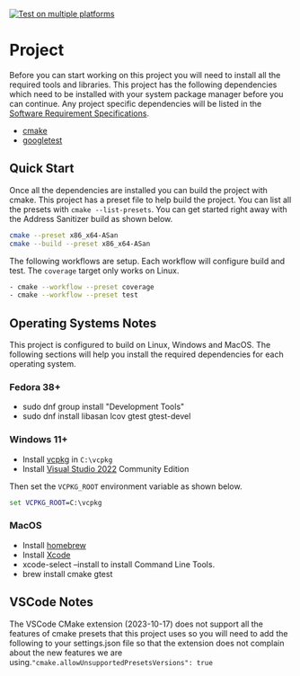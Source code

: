 [![Test on multiple platforms](https://github.com/shanep/cpp-project-template/actions/workflows/test-multi-platform.yml/badge.svg)](https://github.com/shanep/cpp-project-template/actions/workflows/test-multi-platform.yml)

# Project

Before you can start working on this project you will need to install all the
required tools and libraries. This project has the following dependencies which
need to be installed with your system package manager before you can continue.
Any project specific dependencies will be listed in the [Software Requirement
Specifications](SRS.md).

- [cmake](https://cmake.org/)
- [googletest](https://github.com/google/googletest)

## Quick Start

Once all the dependencies are installed you can build the project with cmake.
This project has a preset file to help build the project. You can list all the
presets with `cmake --list-presets`. You can get started right away with the
Address Sanitizer build as shown below.

```bash
cmake --preset x86_x64-ASan
cmake --build --preset x86_x64-ASan
```

The following workflows are setup. Each workflow will configure build and test.
The `coverage` target only works on Linux.

```bash
- cmake --workflow --preset coverage
- cmake --workflow --preset test
```

## Operating Systems Notes

This project is configured to build on Linux, Windows and MacOS. The following
sections will help you install the required dependencies for each operating
system.

### Fedora 38+

- sudo dnf group install "Development Tools"
- sudo dnf install libasan lcov gtest gtest-devel

### Windows 11+

- Install [vcpkg](https://vcpkg.io/en/getting-started) in `C:\vcpkg`
- Install [Visual Studio 2022](https://visualstudio.microsoft.com/downloads/) Community Edition

Then set the `VCPKG_ROOT` environment variable as shown below.

```cmd
set VCPKG_ROOT=C:\vcpkg
```

### MacOS

- Install [homebrew](https://brew.sh/)
- Install [Xcode](https://apps.apple.com/us/app/xcode/id497799835?mt=12)
- xcode-select –install to install Command Line Tools.
- brew install cmake gtest

## VSCode Notes

The VSCode CMake extension (2023-10-17) does not support all the features of
cmake presets that this project uses so you will need to add the following to
your settings.json file so that the extension does not complain about the
new features we are using.`"cmake.allowUnsupportedPresetsVersions": true`
